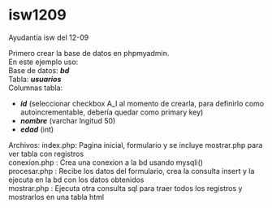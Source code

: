 # isw1209
Ayudantía isw del 12-09

Primero crear la base de datos en phpmyadmin.<br>
En este ejemplo uso:<br>
Base de datos: ***bd***
<br>
Tabla: ***usuarios***
<br>
Columnas tabla: 
* ***id*** (seleccionar checkbox A_I al momento de crearla, para definirlo como autoincrementable, debería quedar como primary key)
* ***nombre*** (varchar lngitud 50)
* ***edad*** (int)

Archivos: index.php: Pagina inicial, formulario y se incluye mostrar.php para ver tabla con registros<br>
conexion.php : Crea una conexion a la bd usando mysqli()<br>
procesar.php : Recibe los datos del formulario, crea la consulta insert y la ejecuta en la bd con los datos obtenidos<br>
mostrar.php : Ejecuta otra consulta sql para traer todos los registros y mostrarlos en una tabla html

